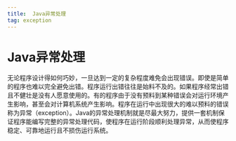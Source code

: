 ```yaml
---
title:  Java异常处理
tag: exception
---
```

<!-- toc -->
#  Java异常处理

无论程序设计得如何巧妙，一旦达到一定的复杂程度难免会出现错误。即使是简单的程序也难以完全避免出错。程序运行出错往往是始料不及的。如果程序经常出错且不健壮是没有人愿意使用的。有的程序由于没有预料到某种错误会对运行环境产生影响，甚至会对计算机系统产生影响。程序在运行中出现很大的难以预料的错误称为异常（exception）。Java的异常处理机制就是尽最大努力，提供一套机制保证程序能编写完整的异常处理代码，使程序在运行阶段顺利处理异常，从而使程序稳定、可靠地运行且不损伤运行系统。

